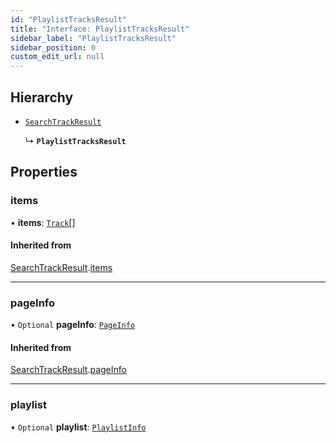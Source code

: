 ```yaml
---
id: "PlaylistTracksResult"
title: "Interface: PlaylistTracksResult"
sidebar_label: "PlaylistTracksResult"
sidebar_position: 0
custom_edit_url: null
---
```


## Hierarchy

- [`SearchTrackResult`](SearchTrackResult.md)

  ↳ **`PlaylistTracksResult`**

## Properties

### items

• **items**: [`Track`](Track.md)[]

#### Inherited from

[SearchTrackResult](SearchTrackResult.md).[items](SearchTrackResult.md#items)

___

### pageInfo

• `Optional` **pageInfo**: [`PageInfo`](PageInfo.md)

#### Inherited from

[SearchTrackResult](SearchTrackResult.md).[pageInfo](SearchTrackResult.md#pageinfo)

___

### playlist

• `Optional` **playlist**: [`PlaylistInfo`](PlaylistInfo.md)
